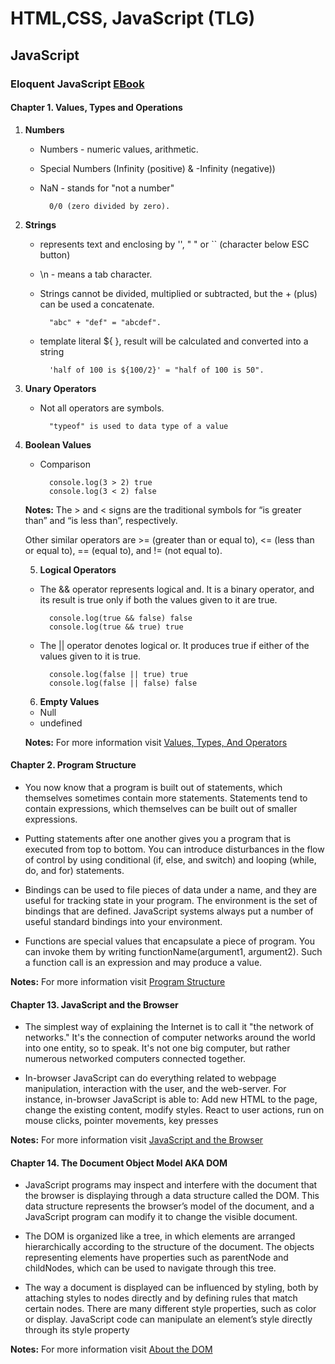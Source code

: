 # HTML,CSS, JavaScript (TLG)

## JavaScript
### Eloquent JavaScript [EBook](https://eloquentjavascript.net/)

#### **Chapter 1. Values, Types and Operations**
1. **Numbers**
    - Numbers - numeric values, arithmetic. 

    - Special Numbers (Infinity (positive) & -Infinity (negative))

    - NaN - stands for "not a number" 
            
            0/0 (zero divided by zero). 

2. **Strings**
    - represents text and enclosing by '', " " or `` (character below ESC button)
    - \n - means a tab character.
    - Strings cannot be divided, multiplied or subtracted, but the + (plus) can be used a concatenate.              
    
            "abc" + "def" = "abcdef". 

    - template literal ${ }, result will be calculated and converted into a string 
    
            'half of 100 is ${100/2}' = "half of 100 is 50".

3. **Unary Operators**
    - Not all operators are symbols. 

            "typeof" is used to data type of a value

4. **Boolean Values**
    - Comparison

            console.log(3 > 2) true
            console.log(3 < 2) false


    **Notes:** The > and < signs are the traditional symbols for “is greater than” and “is less than”, respectively. 

    Other similar operators are >= (greater than or equal to), <= (less than or equal to), == (equal to), and != (not equal to).

    5. **Logical Operators**
    - The && operator represents logical and. It is a binary operator, and its result is true only if both the values given to it are true.

            console.log(true && false) false
            console.log(true && true) true
    
    - The || operator denotes logical or. It produces true if either of the values given to it is true.

            console.log(false || true) true
            console.log(false || false) false

    6. **Empty Values**
    - Null
    - undefined
    
    **Notes:** For more information visit [Values, Types, And Operators](https://eloquentjavascript.net/01_values.html)

#### **Chapter 2. Program Structure**
- You now know that a program is built out of statements, which themselves sometimes contain more statements. Statements tend to contain expressions, which themselves can be built out of smaller expressions.

- Putting statements after one another gives you a program that is executed from top to bottom. You can introduce disturbances in the flow of control by using conditional (if, else, and switch) and looping (while, do, and for) statements.

- Bindings can be used to file pieces of data under a name, and they are useful for tracking state in your program. The environment is the set of bindings that are defined. JavaScript systems always put a number of useful standard bindings into your environment.

- Functions are special values that encapsulate a piece of program. You can invoke them by writing functionName(argument1, argument2). Such a function call is an expression and may produce a value.

**Notes:** For more information visit [Program Structure](https://eloquentjavascript.net/02_program_structure.html)

#### **Chapter 13. JavaScript and the Browser**
- The simplest way of explaining the Internet is to call it "the network of networks." It's the connection of computer networks around the world into one entity, so to speak. It's not one big computer, but rather numerous networked computers connected together.

- In-browser JavaScript can do everything related to webpage manipulation, interaction with the user, and the web-server. For instance, in-browser JavaScript is able to: Add new HTML to the page, change the existing content, modify styles. React to user actions, run on mouse clicks, pointer movements, key presses

**Notes:** For more information visit [JavaScript and the Browser](https://eloquentjavascript.net/13_browser.html)

#### **Chapter 14. The Document Object Model AKA DOM**
- JavaScript programs may inspect and interfere with the document that the browser is displaying through a data structure called the DOM. This data structure represents the browser’s model of the document, and a JavaScript program can modify it to change the visible document.

- The DOM is organized like a tree, in which elements are arranged hierarchically according to the structure of the document. The objects representing elements have properties such as parentNode and childNodes, which can be used to navigate through this tree.

- The way a document is displayed can be influenced by styling, both by attaching styles to nodes directly and by defining rules that match certain nodes. There are many different style properties, such as color or display. JavaScript code can manipulate an element’s style directly through its style property

**Notes:** For more information visit [About the DOM](https://eloquentjavascript.net/14_dom.html)